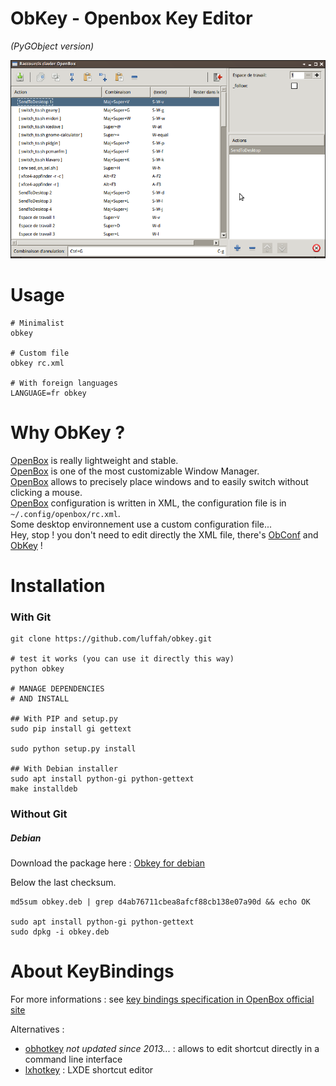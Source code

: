 # ObKey - Openbox Key Editor 
_(PyGObject version)_

![ObKey](wiki/screenshot_obkey.png)

# Usage
```shell
# Minimalist
obkey

# Custom file
obkey rc.xml

# With foreign languages
LANGUAGE=fr obkey

```

# Why ObKey ?
[OpenBox](http://openbox.org/wiki/Main_Page) is really lightweight and stable.<br>
[OpenBox](http://openbox.org/wiki/Main_Page) is one of the most customizable Window Manager.<br>
[OpenBox](http://openbox.org/wiki/Main_Page) allows to precisely place windows and to easily switch without clicking a mouse.<br>
[OpenBox](http://openbox.org/wiki/Main_Page) configuration is written in XML, the configuration file is in `~/.config/openbox/rc.xml`.<br>
Some desktop environnement use a custom configuration file...<br>
Hey, stop ! you don't need to edit directly the XML file, there's [ObConf](https://github.com/danakj/obconf) and [ObKey](#) !

# Installation

### With Git
```shell
git clone https://github.com/luffah/obkey.git

# test it works (you can use it directly this way)
python obkey

# MANAGE DEPENDENCIES
# AND INSTALL

## With PIP and setup.py
sudo pip install gi gettext

sudo python setup.py install

## With Debian installer 
sudo apt install python-gi python-gettext
make installdeb
```

### Without Git

##### Debian

Download the package here : [Obkey for debian](https://github.com/luffah/obkey/raw/master/obkey.deb)

Below the last checksum.
```shell
md5sum obkey.deb | grep d4ab76711cbea8afcf88cb138e07a90d && echo OK

sudo apt install python-gi python-gettext
sudo dpkg -i obkey.deb
```

# About KeyBindings
For more informations : see [key bindings specification in OpenBox official site](http://openbox.org/wiki/Help:Bindings)

Alternatives :

* [obhotkey](https://sourceforge.net/projects/obhotkey/) _not updated since 2013..._ : allows to edit shortcut directly in a command line interface
* [lxhotkey](https://github.com/lxde/lxhotkey) : LXDE shortcut editor

